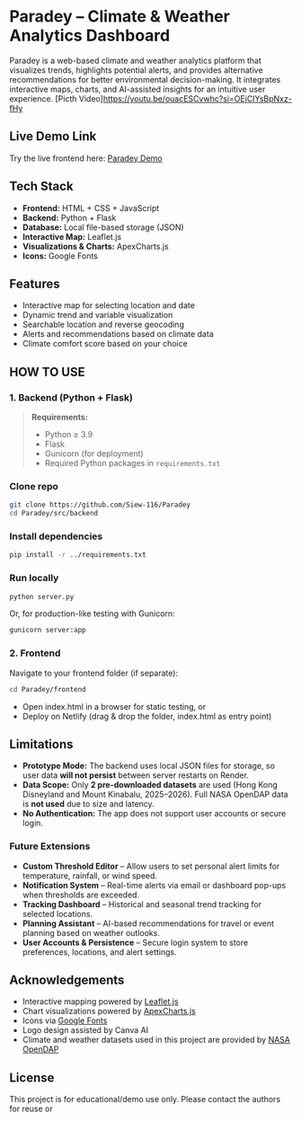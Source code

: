 # Paradey – Climate & Weather Analytics Dashboard
Paradey is a web-based climate and weather analytics platform that visualizes trends, highlights potential alerts, and provides alternative recommendations for better environmental decision-making. It integrates interactive maps, charts, and AI-assisted insights for an intuitive user experience.
[Picth Video]https://youtu.be/ouacESCvwhc?si=OEjCIYsBpNxz-fHy

## Live Demo Link
Try the live frontend here: [Paradey Demo](https://your-netlify-link.netlify.app)

## Tech Stack
- **Frontend:** HTML + CSS + JavaScript  
- **Backend:** Python + Flask  
- **Database:** Local file-based storage (JSON)  
- **Interactive Map:** Leaflet.js  
- **Visualizations & Charts:** ApexCharts.js  
- **Icons:** Google Fonts  

## Features
- Interactive map for selecting location and date  
- Dynamic trend and variable visualization  
- Searchable location and reverse geocoding  
- Alerts and recommendations based on climate data  
- Climate comfort score based on your choice

## HOW TO USE
### 1. Backend (Python + Flask)
> **Requirements:**  
> - Python ≥ 3.9  
> - Flask  
> - Gunicorn (for deployment)  
> - Required Python packages in `requirements.txt`

### Clone repo
```bash
git clone https://github.com/Siew-116/Paradey
cd Paradey/src/backend
```

### Install dependencies
```bash
pip install -r ../requirements.txt
```

### Run locally
```bash
python server.py
```

Or, for production-like testing with Gunicorn:
```bash
gunicorn server:app
```

### 2. Frontend
Navigate to your frontend folder (if separate):
```bash
cd Paradey/frontend
```
- Open index.html in a browser for static testing, or
- Deploy on Netlify (drag & drop the folder, index.html as entry point)

## Limitations
- **Prototype Mode:** The backend uses local JSON files for storage, so user data **will not persist** between server restarts on Render.  
- **Data Scope:** Only **2 pre-downloaded datasets** are used (Hong Kong Disneyland and Mount Kinabalu, 2025–2026). Full NASA OpenDAP data is **not used** due to size and latency.  
- **No Authentication:** The app does not support user accounts or secure login.  

### Future Extensions
- **Custom Threshold Editor** – Allow users to set personal alert limits for temperature, rainfall, or wind speed.  
- **Notification System** – Real-time alerts via email or dashboard pop-ups when thresholds are exceeded.  
- **Tracking Dashboard** – Historical and seasonal trend tracking for selected locations.  
- **Planning Assistant** – AI-based recommendations for travel or event planning based on weather outlooks.  
- **User Accounts & Persistence** – Secure login system to store preferences, locations, and alert settings.

## Acknowledgements
- Interactive mapping powered by [Leaflet.js](https://leafletjs.com/)  
- Chart visualizations powered by [ApexCharts.js](https://apexcharts.com/)  
- Icons via [Google Fonts](https://fonts.google.com/)  
- Logo design assisted by Canva AI  
- Climate and weather datasets used in this project are provided by [NASA OpenDAP](https://opendap.org/)

## License
This project is for educational/demo use only. Please contact the authors for reuse or
